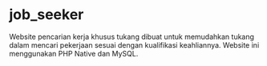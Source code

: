 # job_seeker
Website pencarian kerja khusus tukang dibuat untuk memudahkan tukang dalam mencari pekerjaan sesuai dengan kualifikasi keahliannya. Website ini menggunakan PHP Native dan MySQL.
